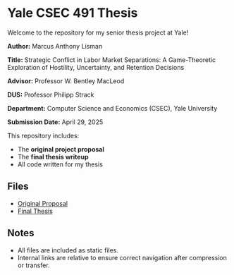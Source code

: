  # Yale CSEC 491 Thesis
 Welcome to the repository for my senior thesis project at Yale!
   <p><p\>
    <p><strong>Author:</strong> Marcus Anthony Lisman</p>
    <p><strong>Title:</strong> Strategic Conflict in Labor Market Separations: A Game-Theoretic Exploration of Hostility, Uncertainty, and
        Retention Decisions</p>
    <p><strong>Advisor:</strong> Professor W. Bentley MacLeod</p>
    <p><strong>DUS:</strong> Professor Philipp Strack</p>
    <p><strong>Department:</strong> Computer Science and Economics (CSEC), Yale University</p>
    <p><strong>Submission Date:</strong> April 29, 2025</p>

This repository includes:

- The **original project proposal**
- The **final thesis writeup**
- All code written for my thesis

## Files

- [Original Proposal](proposal.pdf)
- [Final Thesis](test.pdf)

## Notes
- All files are included as static files.
- Internal links are relative to ensure correct navigation after compression or transfer.
